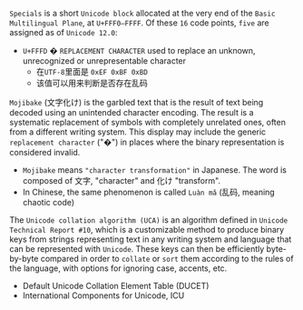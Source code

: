`Specials` is a short `Unicode block` allocated at the very end of the `Basic Multilingual Plane`, at `U+FFF0–FFFF`. Of these `16` code points, `five` are assigned as of `Unicode 12.0`:
- `U+FFFD` � `REPLACEMENT CHARACTER` used to replace an unknown, unrecognized or unrepresentable character
    - 在`UTF-8`里面是 `0xEF 0xBF 0xBD`
    - 该值可以用来判断是否存在乱码

`Mojibake` (文字化け) is the garbled text that is the result of text being decoded using an unintended character encoding. The result is a systematic replacement of symbols with completely unrelated ones, often from a different writing system. This display may include the generic `replacement character` ("�") in places where the binary representation is considered invalid.
- `Mojibake` means `"character transformation"` in Japanese. The word is composed of 文字, "character" and 化け "transform".
- In Chinese, the same phenomenon is called `Luàn mǎ` (乱码, meaning chaotic code)

The `Unicode collation algorithm (UCA)` is an algorithm defined in `Unicode Technical Report #10`, which is a customizable method to produce binary keys from strings representing text in any writing system and language that can be represented with `Unicode`. These keys can then be efficiently byte-by-byte compared in order to `collate` or `sort` them according to the rules of the language, with options for ignoring case, accents, etc.
- Default Unicode Collation Element Table (DUCET)
- International Components for Unicode, ICU


